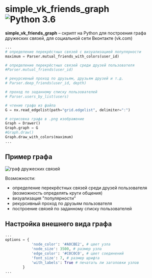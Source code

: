 simple_vk_friends_graph ![Python 3.6](https://pp.userapi.com/c846523/v846523407/b716d/N3RXKWFcPS0.jpg)
======
**simple_vk_friends_graph** – скрипт на Python для построения графа дружеских связей, для социальной сети Вконтакте (vk.com)

```python
...
# определение перекрёстных связей с визуализацией популярности
maximum = Parser.mutual_friends_with_colors(user_id)

# определение перекрёстных связей среди друзей пользователя
#Parser.mutual_friends(user_id)

# рекурсивный проход по друзьям, друзьям друзей и т.д.
# Parser.deep_friends(user_id, depth)

# проход по заданному списку пользователей
# Parser.users_by_list(users)

# чтение графа из файла
G = nx.read_edgelist(path="grid.edgelist", delimiter=":")

# отрисовка графа в .png изображение
Graph = Drawer()
Graph.graph = G
#Graph.draw()
Graph.draw_with_colors(maximum)
...

```

Пример графа
------------
![граф дружеских связей](https://pp.userapi.com/c844721/v844721145/f914b/WJOa5EIiinw.jpg)

Возможности:
* определение перекрёстных связей среди друзей пользователя (возможность определять круги общения)
* визуализация "популярности"
* рекурсивный проход по друзьям пользователя
* построение связей по заданному списку пользователей


Настройка внешнего вида графа
------------
```python
...
options = {
            'node_color': '#A0CBE2', # цвет узла
            'node_size': 3500, # размер узла
            'edge_color': '#C0C0C0', # цвет соединений
            'font_size': 7, # размер шрифта
            'with_labels': True # печатать ли заголовки узлов
        }
...

```